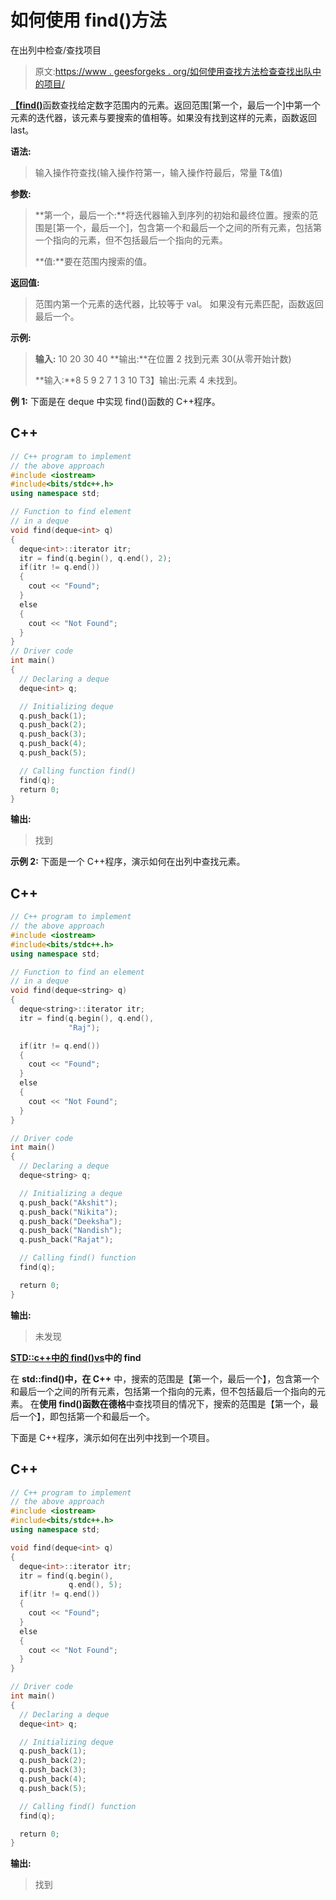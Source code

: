 # 如何使用 find()方法

在出列中检查/查找项目

> 原文:[https://www . geesforgeks . org/如何使用查找方法检查查找出队中的项目/](https://www.geeksforgeeks.org/how-to-check-find-an-item-in-dequeue-using-find-method/)

[**【find()**](https://www.geeksforgeeks.org/stdfind-in-c/)函数查找给定数字范围内的元素。返回范围[第一个，最后一个]中第一个元素的迭代器，该元素与要搜索的值相等。如果没有找到这样的元素，函数返回 last。

**语法:**

> 输入操作符查找(输入操作符第一，输入操作符最后，常量 T&值)

**参数:**

> **第一个，最后一个:**将迭代器输入到序列的初始和最终位置。搜索的范围是[第一个，最后一个]，包含第一个和最后一个之间的所有元素，包括第一个指向的元素，但不包括最后一个指向的元素。
> 
> **值:**要在范围内搜索的值。

**返回值:**

> 范围内第一个元素的迭代器，比较等于 val。
> 如果没有元素匹配，函数返回最后一个。

**示例:**

> **输入:** 10 20 30 40
> **输出:**在位置 2 找到元素 30(从零开始计数)
> 
> **输入:**8 5 9 2 7 1 3 10
> T3】输出:元素 4 未找到。

**例 1:** 下面是在 deque 中实现 find()函数的 C++程序。

## C++

```cpp
// C++ program to implement
// the above approach
#include <iostream>
#include<bits/stdc++.h>
using namespace std;

// Function to find element
// in a deque
void find(deque<int> q)
{
  deque<int>::iterator itr;
  itr = find(q.begin(), q.end(), 2);
  if(itr != q.end())
  {
    cout << "Found";
  }
  else
  {
    cout << "Not Found";
  }
}
// Driver code
int main() 
{
  // Declaring a deque
  deque<int> q;

  // Initializing deque
  q.push_back(1);
  q.push_back(2);
  q.push_back(3);
  q.push_back(4);
  q.push_back(5);

  // Calling function find()
  find(q);
  return 0;
}
```

**输出:**

> 找到

**示例 2:** 下面是一个 C++程序，演示如何在出列中查找元素。

## C++

```cpp
// C++ program to implement
// the above approach
#include <iostream>
#include<bits/stdc++.h>
using namespace std;

// Function to find an element 
// in a deque
void find(deque<string> q)
{
  deque<string>::iterator itr;
  itr = find(q.begin(), q.end(), 
             "Raj");

  if(itr != q.end())
  {
    cout << "Found";
  }
  else
  {
    cout << "Not Found";
  }
}

// Driver code
int main() 
{
  // Declaring a deque
  deque<string> q;

  // Initializing a deque 
  q.push_back("Akshit");
  q.push_back("Nikita");
  q.push_back("Deeksha");
  q.push_back("Nandish");
  q.push_back("Rajat");

  // Calling find() function
  find(q);

  return 0;
}
```

**输出:**

> 未发现

**<u>STD::c++中的 find()vs</u>中的 find**

在 **std::find()中，在 C++** 中，搜索的范围是【第一个，最后一个】，包含第一个和最后一个之间的所有元素，包括第一个指向的元素，但不包括最后一个指向的元素。
在**使用 find()函数在德格**中查找项目的情况下，搜索的范围是【第一个，最后一个】，即包括第一个和最后一个。

下面是 C++程序，演示如何在出列中找到一个项目。

## C++

```cpp
// C++ program to implement
// the above approach
#include <iostream>
#include<bits/stdc++.h>
using namespace std;

void find(deque<int> q)
{
  deque<int>::iterator itr;  
  itr = find(q.begin(), 
             q.end(), 5);
  if(itr != q.end())
  {
    cout << "Found";
  }
  else
  {
    cout << "Not Found";
  }
}

// Driver code
int main() 
{
  // Declaring a deque
  deque<int> q;

  // Initializing deque
  q.push_back(1);
  q.push_back(2);
  q.push_back(3);
  q.push_back(4);
  q.push_back(5);

  // Calling find() function
  find(q);

  return 0;
}
```

**输出:**

> 找到